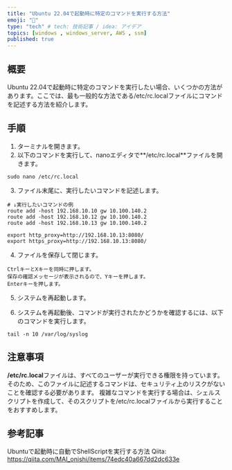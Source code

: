 ```yaml
---
title: "Ubuntu 22.04で起動時に特定のコマンドを実行する方法"
emoji: "🐊"
type: "tech" # tech: 技術記事 / idea: アイデア
topics: [windows , windows_server, AWS , ssm]
published: true
---
```


## 概要

Ubuntu 22.04で起動時に特定のコマンドを実行したい場合、いくつかの方法があります。ここでは、最も一般的な方法である/etc/rc.localファイルにコマンドを記述する方法を紹介します。

## 手順

1. ターミナルを開きます。
2. 以下のコマンドを実行して、nanoエディタで**/etc/rc.local**ファイルを開きます。

```
sudo nano /etc/rc.local
```
3. ファイル末尾に、実行したいコマンドを記述します。

```
# ↓実行したいコマンドの例
route add -host 192.168.10.10 gw 10.100.140.2
route add -host 192.168.10.12 gw 10.100.140.2
route add -host 192.168.10.13 gw 10.100.140.2

export http_proxy=http://192.168.10.13:8080/
export https_proxy=http://192.168.10.13:8080/
```


4. ファイルを保存して閉じます。

```
CtrlキーとXキーを同時に押します。
保存の確認メッセージが表示されるので、Yキーを押します。
Enterキーを押します。
```
5. システムを再起動します。

6. システムを再起動後、コマンドが実行されたかどうかを確認するには、以下のコマンドを実行します。

```
tail -n 10 /var/log/syslog
```

## 注意事項

**/etc/rc.local**ファイルは、すべてのユーザーが実行できる権限を持っています。そのため、このファイルに記述するコマンドは、セキュリティ上のリスクがないことを確認する必要があります。
複雑なコマンドを実行する場合は、シェルスクリプトを作成して、そのスクリプトを/etc/rc.localファイルから実行することをおすすめします。


## 参考記事
Ubuntuで起動時に自動でShellScriptを実行する方法
Qiita: https://qiita.com/MAI_onishi/items/74edc40a667dd2dc633e
